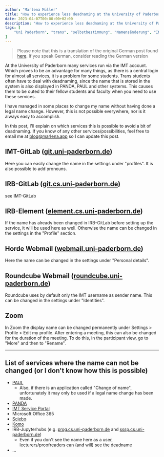 ```yaml
---
author: "Marlena Müller"
title: "How to experience less deadnaming at the University of Paderborn"
date: 2023-04-07T00:00:00+02:00
description: "How to experience less deadnaming at the University of Paderborn"
tags: [
    "Uni Paderborn", "trans", "selbstbestimmung", "Namensänderung", "IMT", 
]
---
```


> Please note that this is a translation of the original German post found [here](https://marlena.app/de/post/2023-04-07-trans_namechange_upb). If you speak German, consider reading the German version
> 
At the University of Paderborn many services run via the IMT account. Which proves to be an advantage for many things, as there is a central login for almost all services, it is a problem for some students.
Trans students often have to deal with deadnaming, since the name that is stored in the system is also displayed in PANDA, PAUL and other systems. 
This causes them to be outed to their fellow students and faculty when you need to use these services.

I have managed in some places to change my name without having done a legal name change. However, this is not possible everywhere, nor is it always easy to accomplish.

In this post, I'll explain on which services this is possible to avoid a bit of deadnaming.
If you know of any other services/possibilities, feel free to email me at [blog@marlena.app](mailto:blog@marlena.app) so I can update this post.

## IMT-GitLab ([git.uni-paderborn.de](https://git.uni-paderborn.de))

Here you can easily change the name in the settings under "profiles". It is also possible to add pronouns.

## IRB-GitLab ([git.cs.uni-paderborn.de](https://git.cs.uni-paderborn.de))

see IMT-GitLab

## IRB-Element ([element.cs.uni-paderborn.de](https://element.cs.uni-paderborn.de))

If the name has already been changed in IRB-GitLab before setting up the service, it will be used here as well. Otherwise the name can be changed in the settings in the "Profile" section.

## Horde Webmail ([webmail.uni-paderborn.de](https://webmail.uni-paderborn.de))

Here the name can be changed in the settings under "Personal details".

## Roundcube Webmail ([roundcube.uni-paderborn.de](https://roundcube.uni-paderborn.de))

Roundcube uses by default only the IMT username as sender name. This can be changed in the settings under "Identities".

## Zoom 

In Zoom the display name can be changed permanently under Settings > Profile > Edit my profile. After entering a meeting, this can also be changed for the duration of the meeting. To do this, in the participant view, go to "More" and then to "Rename".

---

## List of services where the name can not be changed (or I don't know how this is possible)

- [PAUL](https://paul.uni-paderborn.de)
  - Also, if there is an application called "Change of name", unfortunately it may only be used if a legal name change has been made.
- [PANDA](https://panda.uni-paderborn.de)
- [IMT Service Portal](https://serviceportal.uni-paderborn.de)
- Microsoft Office 365
- [Sciebo](https://uni-paderborn.sciebo.de)
- [Komo](https://komo.uni-paderborn.de)
- IRB-Jupyterhubs (e.g. [prog.cs.uni-paderborn.de](prog.cs.uni-paderborn.de) and [sssp.cs.uni-paderborn.de](sssp.cs.uni-paderborn.de))
  - Even if you don't see the name here as a user, lecturers/proofreaders can (and will) see the deadname
- ...
